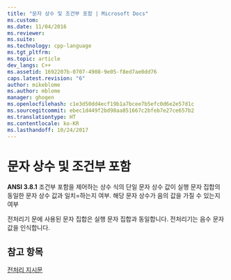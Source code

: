 ```yaml
---
title: "문자 상수 및 조건부 포함 | Microsoft Docs"
ms.custom: 
ms.date: 11/04/2016
ms.reviewer: 
ms.suite: 
ms.technology: cpp-language
ms.tgt_pltfrm: 
ms.topic: article
dev_langs: C++
ms.assetid: 1692207b-0707-4908-9e05-f8ed7ae0dd76
caps.latest.revision: "6"
author: mikeblome
ms.author: mblome
manager: ghogen
ms.openlocfilehash: c1e3d50dd4ecf19b1a7bcee7b5efc0d6e2e57d1c
ms.sourcegitcommit: ebec1d449f2bd98aa851667c2bfeb7e27ce657b2
ms.translationtype: HT
ms.contentlocale: ko-KR
ms.lasthandoff: 10/24/2017
---
```

# <a name="character-constants-and-conditional-inclusion"></a>문자 상수 및 조건부 포함
**ANSI 3.8.1** 조건부 포함을 제어하는 상수 식의 단일 문자 상수 값이 실행 문자 집합의 동일한 문자 상수 값과 일치=하는지 여부. 해당 문자 상수가 음의 값을 가질 수 있는지 여부  
  
 전처리기 문에 사용된 문자 집합은 실행 문자 집합과 동일합니다. 전처리기는 음수 문자 값을 인식합니다.  
  
## <a name="see-also"></a>참고 항목  
 [전처리 지시문](../c-language/preprocessing-directives.md)